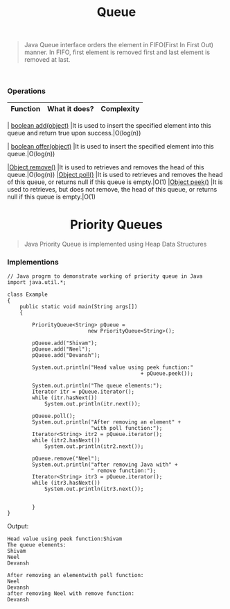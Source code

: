 <h1 align="center">Queue</h1>

<br>

>Java Queue interface orders the element in FIFO(First In First Out) manner. In FIFO, first element is removed first and last element is removed at last.

<br>


### Operations


|<center>Function</center>  |<center>What it does?</center>  |  <center> Complexity </center>
| :------------- | :------------- | :------------- |

| <a href="#">boolean add(object)</a>  |It is used to insert the specified element into this queue and return true upon success.|O(log(n))

| <a href="#">boolean offer(object)</a>   |It is used to insert the specified element into this queue.|O(log(n))

|<a href="#">Object remove()</a>  |It is used to retrieves and removes the head of this queue.|O(log(n))
|<a href="#">Object poll()</a>  |It is used to retrieves and removes the head of this queue, or returns null if this queue is empty.|O(1)
|<a href="#">Object peek()</a>   |It is used to retrieves, but does not remove, the head of this queue, or returns null if this queue is empty.|O(1)

<h1 align="center">Priority Queues</h1>
 
> Java Priority Queue is implemented using Heap Data Structures

### Implementions 



```
// Java progrm to demonstrate working of priority queue in Java
import java.util.*;
 
class Example
{
    public static void main(String args[])
    {
       
        PriorityQueue<String> pQueue =
                          new PriorityQueue<String>();
 
        pQueue.add("Shivam");
        pQueue.add("Neel");
        pQueue.add("Devansh");

        System.out.println("Head value using peek function:"
                                           + pQueue.peek());
 
        System.out.println("The queue elements:");
        Iterator itr = pQueue.iterator();
        while (itr.hasNext())
            System.out.println(itr.next());
 
        pQueue.poll();
        System.out.println("After removing an element" +
                           "with poll function:");
        Iterator<String> itr2 = pQueue.iterator();
        while (itr2.hasNext())
            System.out.println(itr2.next());
 
        pQueue.remove("Neel");
        System.out.println("after removing Java with" +
                           " remove function:");
        Iterator<String> itr3 = pQueue.iterator();
        while (itr3.hasNext())
            System.out.println(itr3.next());
 
 
        }
}
```


Output:
```
Head value using peek function:Shivam
The queue elements:
Shivam
Neel
Devansh

After removing an elementwith poll function:
Neel
Devansh
after removing Neel with remove function:
Devansh
```


